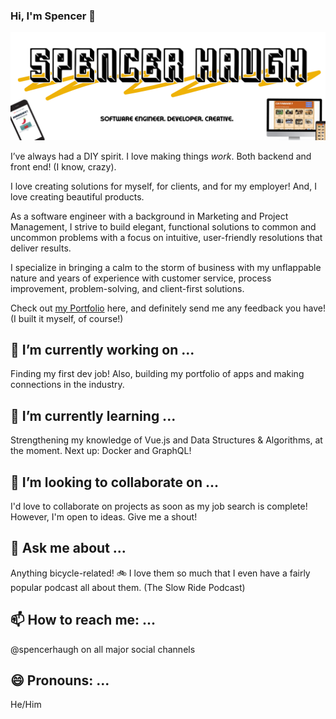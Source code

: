 ### Hi, I'm Spencer 👋

![Head image](/images/github-head-01.png)

I’ve always had a DIY spirit. I love making things *work*. Both backend and front end! 
(I know, crazy).

I love creating solutions for myself, for clients, and for my employer! And, I love creating beautiful products.

As a software engineer with a background in Marketing and Project Management, I strive to build elegant, functional solutions to common and uncommon problems with a focus on intuitive, user-friendly resolutions that deliver results.

I specialize in bringing a calm to the storm of business with my unflappable nature and years of experience with customer service, process improvement, problem-solving, and client-first solutions.

Check out [my Portfolio](https://spencerhaugh.dev) here, and definitely send me any feedback you have! (I built it myself, of course!)


## 🔭 I’m currently working on ...
Finding my first dev job! Also, building my portfolio of apps and making connections in the industry.

## 🌱 I’m currently learning ...
Strengthening my knowledge of Vue.js and Data Structures & Algorithms, at the moment. Next up: Docker and GraphQL!
## 👯 I’m looking to collaborate on ...
I'd love to collaborate on projects as soon as my job search is complete! However, I'm open to ideas. Give me a shout!
## 💬 Ask me about ...
Anything bicycle-related! :bike: I love them so much that I even have a fairly popular podcast all about them. (The Slow Ride Podcast)
## 📫 How to reach me: ...
@spencerhaugh on all major social channels

## 😄 Pronouns: ...
He/Him

